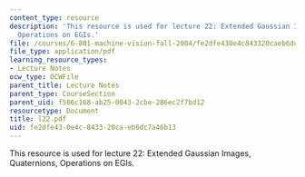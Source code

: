 ```yaml
---
content_type: resource
description: 'This resource is used for lecture 22: Extended Gaussian Images, Quaternions,
  Operations on EGIs.'
file: /courses/6-801-machine-vision-fall-2004/fe2dfe430e4c843320caeb6dc7a46b13_l22.pdf
file_type: application/pdf
learning_resource_types:
- Lecture Notes
ocw_type: OCWFile
parent_title: Lecture Notes
parent_type: CourseSection
parent_uid: f586c168-ab25-0043-2cbe-286ec2f7bd12
resourcetype: Document
title: l22.pdf
uid: fe2dfe43-0e4c-8433-20ca-eb6dc7a46b13
---
```

This resource is used for lecture 22: Extended Gaussian Images, Quaternions, Operations on EGIs.

